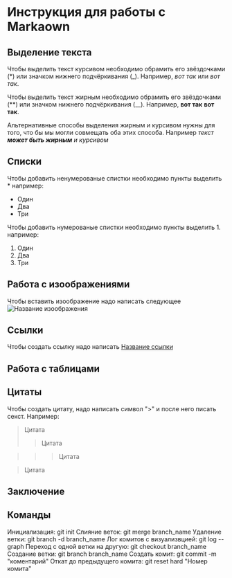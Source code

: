 # Инструкция для работы с Markaown

## Выделение текста

Чтобы выделить текст курсивом необходимо обрамить его звёздочками (*) или значком нижнего подчёркивания (_). Например, *вот так* или _вот так_.

Чтобы выделить текст жирным необходимо обрамить его звёздочками (**) или значком нижнего подчёркивания (__). Например, **вот так** __вот так__.

Альтернативные способы выделения жирным и курсивом нужны для того, что бы мы могли совмещать оба этих способа. Например _текст **может быть жирным** и курсивом_

## Списки

Чтобы добавить ненумерованые спистки необходимо пункты выделить * например: 
* Один
* Два
* Три

Чтобы добавить нумерованые спистки необходимо пункты выделить 1. например: 

1. Один
2. Два
3. Три

## Работа с изоображениями

Чтобы вставить изоображение надо написать следующее ![Название изоображения](1.png)

## Ссылки

Чтобы создать ссылку надо написать [Название ссылки](https://www.youtube.com/watch?v=733pP9_EEH0)

## Работа с таблицами

## Цитаты

Чтобы создать цитату, надо написать символ ">" и после него писать секст. Например:
>Цитата
>>Цитата

>>>Цитата

>Цитата

## Заключение

## Команды

Инициализация: git init
Слияние веток: git merge branch_name
Удаление ветки: git branch -d branch_name
Лог комитов с визуализвцией: git log --graph
Переход с одной ветки на другую: git checkout branch_name
Создание ветки: git branch branch_name
Создать комит: git commit -m "коментарий"
Откат до предыдущего комита: git reset hard "Номер комита"